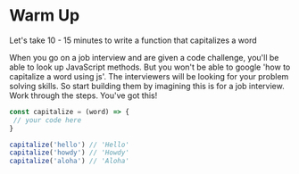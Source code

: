 # Warm Up

Let's take 10 - 15 minutes to write a function that capitalizes a word

When you go on a job interview and are given a code challenge, you'll be able to look up JavaScript methods. But you won't be able to google 'how to capitalize a word using js'. The interviewers will be looking for your problem solving skills. So start building them by imagining this is for a job interview. Work through the steps. You've got this!

```js
const capitalize = (word) => {
 // your code here
}

capitalize('hello') // 'Hello'
capitalize('howdy') // 'Howdy'
capitalize('aloha') // 'Aloha'
```
